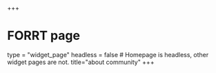 +++
# FORRT page
type = "widget_page"
headless = false  # Homepage is headless, other widget pages are not.
title="about community"
+++

